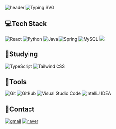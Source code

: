 ![header](https://capsule-render.vercel.app/api?type=waving&color=6994CDEE&text=&height=80)
![Typing SVG](https://readme-typing-svg.demolab.com?font=Alkatra&weight=500&size=45&duration=3500&pause=3&color=6994CDEE&center=false&vCenter=false&multiline=true&width=1000&height=100&lines=Welcome+to+Noil's+GitHub!)

## 💻Tech Stack
![React](https://img.shields.io/badge/React-61DAFB?style=flat-square&logo=React&logoColor=white)
![Python](https://img.shields.io/badge/Python-3776AB?style=flat-square&logo=Python&logoColor=white)
![Java](https://img.shields.io/badge/Java-007396?style=flat-square&logo=Java&logoColor=white)
![Spring](https://img.shields.io/badge/Spring-6DB33F?style=flat-square&logo=Spring&logoColor=white)
![MySQL](https://img.shields.io/badge/MySQL-4479A1?style=flat-square&logo=MySQL&logoColor=white)
<img src="https://img.shields.io/badge/Kotlin-7F52FF?style=for-the-badge&logo=Kotlin&logoColor=white">


## 📖Studying
![TypeScript](https://img.shields.io/badge/TypeScript-3178C6?style=flat-square&logo=TypeScript&logoColor=white)
![Tailwind CSS](https://img.shields.io/badge/Tailwind_CSS-06B6D4?style=flat-square&logo=Tailwind-CSS&logoColor=white)


## 📄Tools
![Git](https://img.shields.io/badge/Git-F05032?style=flat-square&logo=Git&logoColor=white)
![GitHub](https://img.shields.io/badge/GitHub-181717?style=flat-square&logo=GitHub&logoColor=white)
![Visual Studio Code](https://img.shields.io/badge/Visual_Studio_Code-007ACC?style=flat-square&logo=Visual-Studio-Code&logoColor=white)
![IntelliJ IDEA](https://img.shields.io/badge/IntelliJ_IDEA-000000?style=flat-square&logo=IntelliJ-IDEA&logoColor=white)


## 🤙Contact
[![gmail](https://img.shields.io/badge/Gmail-D14836?style=flat-square&logo=Gmail&logoColor=white)](mailto:rytn28@gmail.com)
[![naver](https://img.shields.io/badge/Naver-03C75A?style=flat-square&logo=Naver&logoColor=white)](mailto:rytn28@naver.com)
